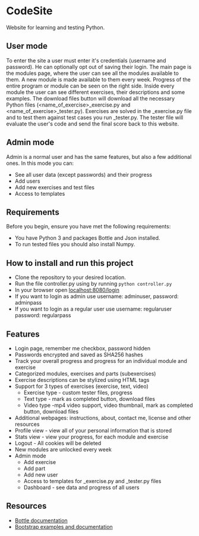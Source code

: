 # CodeSite
Website for learning and testing Python.

## User mode
To enter the site a user must enter it's credentials (username and password). He can optionally opt out of saving their login. The main page is the modules page, where the user can see all the modules available to them. A new module is made available to them every week. Progress of the entire program or module can be seen on the right side. Inside every module the user can see different exercises, their descriptions and some examples. The download files button will download all the necessary Python files (<name_of_exercise>_exercise.py and <name_of_exercise>_tester.py). Exercises are solved in the _exercise.py file and to test them against test cases you run _tester.py. The tester file will evaluate the user's code and send the final score back to this website.

## Admin mode
Admin is a normal user and has the same features, but also a few additional ones. In this mode you can:
* See all user data (except passwords) and their progress
* Add users
* Add new exercises and test files
* Access to templates

## Requirements
Before you begin, ensure you have met the following requirements:
* You have Python 3 and packages Bottle and Json installed.
* To run tested files you should also install Numpy.

## How to install and run this project
* Clone the repository to your desired location.
* Run the file controller.py using by running `python controller.py`
* In your browser open [localhost:8080/login](localhost:8080/login)
* If you want to login as admin use username: adminuser, password: adminpass
* If you want to login as a regular user use username: regularuser password: regularpass

## Features
* Login page, remember me checkbox, password hidden
* Passwords encrypted and saved as SHA256 hashes
* Track your overall progress and progress for an individual module and exercise
* Categorized modules, exercises and parts (subexercises)
* Exercise descriptions can be stylized using HTML tags
* Support for 3 types of exercises (exercise, text, video)
    * Exercise type - custom tester files, progress 
    * Text type - mark as completed button, download files
    * Video type -mp4 video support, video thumbnail, mark as completed button, download files
* Additional webpages: instructions, about, contact me, license and other resources
* Profile view - view all of your personal information that is stored
* Stats view - view your progress, for each module and exercise
* Logout - All cookies will be deleted
* New modules are unlocked every week
* Admin mode
    * Add exercise
    * Add part
    * Add new user
    * Access to templates for _exercise.py and _tester.py files
    * Dashboard - see data and progress of all users


## Resources
* [Bottle documentation](https://bottlepy.org/docs/dev/index.html)
* [Bootstrap examples and documentation](https://getbootstrap.com/docs/5.0/getting-started/introduction/)